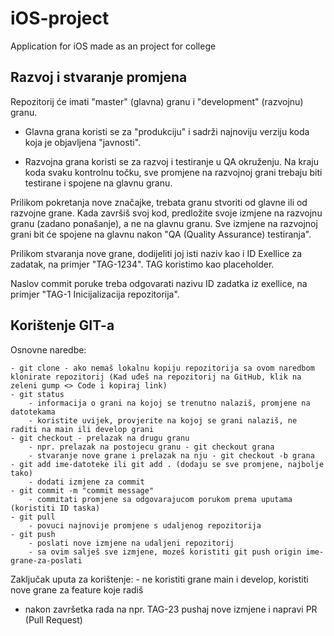 # iOS-project
Application for iOS made as an project for college 

## Razvoj i stvaranje promjena

Repozitorij će imati "master" (glavna) granu i "development" (razvojnu) granu.

  - Glavna grana koristi se za "produkciju" i sadrži najnoviju verziju koda koja je objavljena "javnosti".

  - Razvojna grana koristi se za razvoj i testiranje u QA okruženju. Na kraju koda svaku kontrolnu točku, sve promjene na razvojnoj grani trebaju biti testirane i spojene na glavnu granu.

Prilikom pokretanja nove značajke, trebata granu stvoriti od glavne ili od razvojne grane. Kada završiš svoj kod, predložite svoje izmjene na razvojnu granu (zadano ponašanje), a ne na glavnu granu. Sve izmjene na razvojnoj grani bit će spojene na glavnu nakon "QA (Quality Assurance) testiranja".

Prilikom stvaranja nove grane, dodijeliti joj isti naziv kao i ID Exellice za zadatak, na primjer "TAG-1234". TAG koristimo kao placeholder.

Naslov commit poruke treba odgovarati nazivu ID zadatka iz exellice, na primjer "TAG-1 Inicijalizacija repozitorija".

## Korištenje GIT-a

Osnovne naredbe:

    - git clone - ako nemaš lokalnu kopiju repozitorija sa ovom naredbom klonirate repozitorij (Kad uđeš na repozitorij na GitHub, klik na zeleni gump <> Code i kopiraj link)
    - git status 
        - informacija o grani na kojoj se trenutno nalaziš, promjene na datotekama
        - koristite uvijek, provjerite na kojoj se grani nalaziš, ne raditi na main ili develop grani
    - git checkout - prelazak na drugu granu
        - npr. prelazak na postojecu granu - git checkout grana
        - stvaranje nove grane i prelazak na nju - git checkout -b grana
    - git add ime-datoteke ili git add . (dodaju se sve promjene, najbolje tako)
        - dodati izmjene za commit
    - git commit -m "commit message"
        - commitati promjene sa odgovarajucom porukom prema uputama (koristiti ID taska)
    - git pull
        - povuci najnovije promjene s udaljenog repozitorija
    - git push
        - poslati nove izmjene na udaljeni repozitorij
        - sa ovim salješ sve izmjene, mozeš koristiti git push origin ime-grane-za-poslati


Zaključak uputa za korištenje:
    - ne koristiti grane main i develop, koristiti nove grane za feature koje radiš
  - nakon završetka rada na npr. TAG-23 pushaj nove izmjene i napravi PR (Pull Request)
